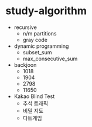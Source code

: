 # study-algorithm

* recursive
	* n/m partitions
	* gray code
* dynamic programming
	* subset_sum
	* max_consecutive_sum
* backjoon
	* 1018
	* 1904
	* 2798
	* 11650
* Kakao Blind Test
	* 추석 트래픽
	* 비밀 지도
	* 다트게임